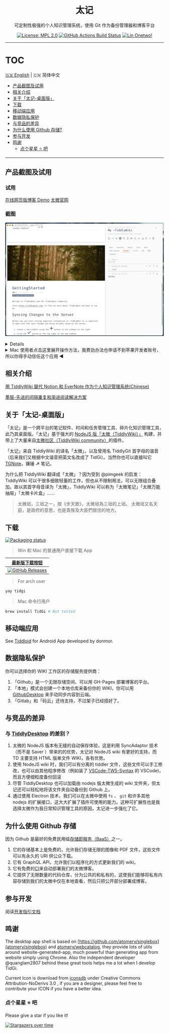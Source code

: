 <div align="center">
<h1> 太记 </h1>
<p>可定制性极强的个人知识管理系统，使用 Git 作为备份管理器和博客平台</p>

[![License: MPL 2.0](https://img.shields.io/badge/License-MPL%202.0-brightgreen.svg)](LICENSE)
[![GitHub Actions Build Status](https://github.com/tiddly-gittly/TidGi-Desktop/actions/workflows/release.yml/badge.svg)](https://github.com/tiddly-gittly/TidGi-Desktop/actions)
[![Lin Onetwo!](https://img.shields.io/github/followers/linonetwo)](https://github.com/linonetwo)

</div>

<hr>

# TOC

<a href="https://github.com/tiddly-gittly/TidGi-Desktop/">🇬🇧 English</a> | 🇨🇳 简体中文

<!-- toc -->

- [产品截图及试用](#产品截图及试用)
- [相关介绍](#相关介绍)
- [关于「太记-桌面版」](#%E5%85%B3%E4%BA%8E%E5%A4%AA%E8%AE%B0-%E6%A1%8C%E9%9D%A2%E7%89%88)
- [下载](#下载)
- [移动端应用](#移动端应用)
- [数据隐私保护](#数据隐私保护)
- [与竞品的差异](#与竞品的差异)
- [为什么使用 Github 存储?](#为什么使用Github存储)
- [参与开发](#参与开发)
- [鸣谢](#鸣谢)
  - [点个星星 ⭐️ 吧](#点个星星%EF%B8%8F吧)

<!-- tocstop -->

---

## 产品截图及试用

### 试用

[在线网页版博客 Demo](https://tiddly-gittly.github.io/Tiddlywiki-NodeJS-Github-Template/) [太微官网](https://tiddlywiki.com/)

### 截图

![Screenshot of main-window](../images/main-window-hide-bar.png)

<details>

|                     加载 NodeJS 版维基                      |
| :---------------------------------------------------------: |
| ![Screenshot of main-window](../images/main-window.png) |

|                          新建本地维基                           |                            下载云端维基                             |
| :-------------------------------------------------------------: | :-----------------------------------------------------------------: |
| ![Screenshot of add-workspace](../images/add-workspace.png) | ![Screenshot of clone-workspace](../images/clone-workspace.png) |

|                                                                 多语言翻译和设置界面                                                                 |
| :--------------------------------------------------------------------------------------------------------------------------------------------------: |
|                                              ![Screenshot of preference](../images/preference.png)                                               |
|                                                                    交互式代码执行                                                                    |
| ![Screen recording of zx-script in tiddlywiki](https://user-images.githubusercontent.com/3746270/133831500-ae91164c-7948-4de4-9a81-7017ed3b65c9.gif) |
|                                                                      社区插件源                                                                      |
|                                      ![Screenshot of add-workspace](../images/community-plugin-library.png)                                      |

</details>

<details>
<summary>Mac 使用者点击这里展开操作方法，我费劲办法也申请不到苹果开发者账号，所以你得手动信任这个应用 ◀</summary>

首先你得把应用拖入「应用程序」文件夹才能使用！不然会弹一个报错框。

点击「取消」 ↓

![step00001](https://user-images.githubusercontent.com/3746270/87882506-eb1ddd80-ca32-11ea-942f-1f530767db02.png)

![step00002](https://user-images.githubusercontent.com/3746270/87882509-ece7a100-ca32-11ea-8d29-a4977201090d.png)

![step00003](https://user-images.githubusercontent.com/3746270/87882510-ed803780-ca32-11ea-8996-0f3c7060131a.png)

点击「打开」 ↓

![step00004](https://user-images.githubusercontent.com/3746270/87882512-ee18ce00-ca32-11ea-8225-045ffc0a8b86.png)

点击「允许」 ↓

![step00005](https://user-images.githubusercontent.com/3746270/87882514-eeb16480-ca32-11ea-9afd-cae6f2bea2db.png)

</details>

## 相关介绍

[用 TiddlyWiki 替代 Notion 和 EverNote 作为个人知识管理系统(Chinese)](https://zhuanlan.zhihu.com/p/140473235)

[墨屉-先进的间隔重复和渐进阅读解决方案](https://live.bilibili.com/23806126)

## 关于「太记-桌面版」

「太记」是一个跨平台的笔记软件、时间和任务管理工具、碎片化知识管理工具，此乃其桌面版。「太记」基于强大的 [NodeJS 版「太微（TiddlyWiki）」](https://github.com/Jermolene/TiddlyWiki5#installing-tiddlywiki-on-nodejs) 构建，并带上了大量来自[太微社区（TiddlyWiki community）](https://groups.google.com/forum/#!forum/tiddlywiki)的插件。

「太记」来自 TiddlyWiki 的译名「太微」，以及曾用名 TiddlyGit 首字母的谐音（后来我们又根据中文谐音把英文名改成了 TidGi）。当然你也可以直接叫它 [TGNote](https://github.com/tiddly-gittly/TGNote)，镰锤 ☭ 笔记。

为什么把 TiddlyWiki 翻译成「太微」？因为受到 @pimgeek 的启发：TiddlyWiki 可以干很多细致轻量的工作，但也从不限制用法，可以无限组合叠加。故以其首字母音译为「太微」，TiddlyWiki 可以称为「太微笔记」「太微万能抽屉」「太微卡片盒」……

> 太微垣，三垣之一，按《步天歌》，太微垣為三垣的上垣。
> 太微垣又名天庭，是政府的意思，也是貴族及大臣們居住的地方。

## 下载

<a href="https://repology.org/project/tidgi/versions">
  <img src="https://repology.org/badge/vertical-allrepos/tidgi.svg" alt="Packaging status">
</a>

> Win 和 Mac 的普通用户直接下载 App

|                                                                       [最新版下载按钮](https://github.com/tiddly-gittly/TidGi-Desktop/releases/latest)                                                                       |
| :--------------------------------------------------------------------------------------------------------------------------------------------------------------------------------------------------------------------------: |
| [![GitHub Releases](https://img.shields.io/github/downloads/tiddly-gittly/TidGi-Desktop/latest/total?label=Download%20Latest%20Release&style=for-the-badge)](https://github.com/tiddly-gittly/TidGi-Desktop/releases/latest) |

> For arch user

```bash
yay tidgi
```

> Mac 命令行用户

```bash
brew install TidGi # Not tested
```

## 移动端应用

See [Tiddloid](https://github.com/donmor/Tiddloid) for Android App developed by donmor.

## 数据隐私保护

你可以选择你的 WIKI 工作区的存储服务提供商：

1. 「Github」是一个无限存储空间、可以用 GH-Pages 部署博客的平台。
1. 「本地」模式会创建一个本地仓库来备份你的 WIKI，你可以用 [GithubDesktop](https://github.com/desktop/desktop) 来手动同步内容到云端。
1. 「Gitlab」和「码云」还待支持，不过架子已经搭好了。

## 与竞品的差异

### 与 [TiddlyDesktop](https://github.com/Jermolene/TiddlyDesktop) 的差别？

1. 太微的 NodeJS 版本有无缝的自动保存体验，这是利用 SyncAdaptor 技术（而不是 Saver ）带来的的优势，太记对 NodeJS wiki 有更好的支持，而 TD 主要支持 HTML 版单文件 WIKI，各有优势。
1. 使用 NodeJS wiki 时，我们可以有分离的 tiddler 文件，这些文件可以手工修改，也可以由其他程序修改（例如装了 [VSCode-TW5-Syntax](https://github.com/joshuafontany/VSCode-TW5-Syntax) 的 VSCode)，而且方便细粒度备份回滚
1. 尽管 TiddlyDesktop 也可以加载由 nodejs 版太微生成的 wiki 文件夹，但太记还可以轻松地将该文件夹自动备份到 Github 上。
1. 通过使用 Electron 技术，我们可以在太微中使用 `fs` 、 `git` 和许多其他 nodejs 的扩展接口，这大大扩展了插件可使用的能力。这种可扩展性也是我选择太微作为我日常知识管理工具的原因，太记进一步强化了它。

## 为什么使用 Github 存储

因为 Github 是最好的免费民用级[存储即服务（BaaS）](https://www.alibabacloud.com/blog/backend-as-a-service-baas-for-efficient-software-development_519851)之一。

1. 它的存储基本上是免费的，允许我们存储无限的图像和 PDF 文件，这些文件可以有永久的 URI 供公众下载。
1. 它有 GraphQL API，允许我们以程序化的方式更新我们的 wiki。
1. 它有免费的[CI](https://github.com/features/actions)来自动部署我们的太微博客。
1. 它提供了无限数量的代码仓库，分为公共的和私有的，这使我们能够将私有内容存储到我们的太微中仅在本地查看，然后只把公开部分部署成博客。

## 参与开发

阅读[开发指引文档](docs/Development.md)

## 鸣谢

The desktop app shell is based on [https://github.com/atomery/singlebox](atomery/singlebox) and [atomery/webcatalog](https://github.com/atomery/webcatalog), they provide lots of utils around website-generated-app, much powerful than generating app from website simply using Chrome. Also the independent developer @quanglam2807 behind these great tools helps me a lot when I develop TidGi.

Current Icon is download from [iconsdb](https://www.iconsdb.com/custom-color/github-11-icon.html) under Creative Commons Attribution-NoDerivs 3.0 , if you are a designer, please feel free to contribute your ICON if you have a better idea.

### 点个星星 ⭐️ 吧

Please give a star if you like it!

[![Stargazers over time](https://starchart.cc/tiddly-gittly/TidGi-Desktop.svg)](https://starchart.cc/tiddly-gittly/TidGi-Desktop)
